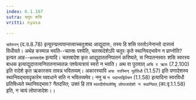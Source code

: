 ```yaml
---
index: 6.1.167
sutra: चतुरः शसि
vritti: nyasa

---
```

`चतेरुरन्` (द.उ.8.78) इत्युरन्प्रत्ययान्तत्वाच्चतुःशब्द आद्युदात्तः, तस्य हि शसि परतोऽनेनान्तो दात्तत्वं विधीयते।
अथेह कस्मान्न भवति--चतस्रः पश्येति, चतस्रादेशेऽपि चतुरः कृते स्थानिवद्भावेन न प्राप्नोति? इत्यत आह--`चतस्रादेश` इत्यादि। चतस्रादेश कृत आद्युदाततनिपातनं करिष्यते, स निपातनस्वरः शसि स्वरस्य बाधक इत्याद्युदात्तत्वनिपातनाच्यतन्नः पश्येत्यत्रायं स्वरो न भवति। अथ वा पुरावात् `अचि र ऋतः` (7.2.100) इति रादेशे कृत ऋकारसय तावन्न भवितव्यम्। अकारस्यापि `अचः परस्मिन् पूर्वविधौ` (1.1.57) इति यणादेशस्य स्थानिवद्भावदृकारेम व्यवधाने सति न भवितव्यमेव। ननु च `न पदान्तद्विर्वचन` (1.1.58) इत्यादिना स्वरविधौ प्रतिषिध्यते स्थानिवद्भावः? नैतदस्ति; उक्तं हि तत्र `स्वरदीर्घयलोपेषु लोपाजादेशो न स्थानिवत्` (का.वृ.1.1.58) इति, न चायं लोपाजादेशः।।